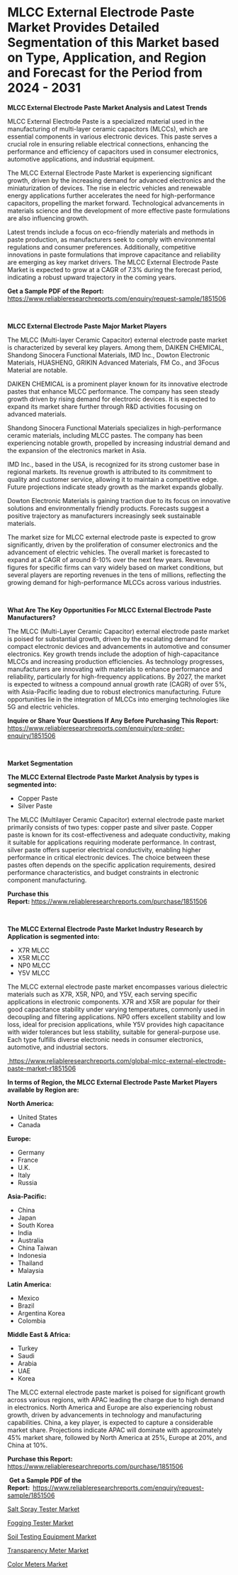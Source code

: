 <p><h1>MLCC External Electrode Paste Market Provides Detailed Segmentation of this Market based on Type, Application, and Region and Forecast for the Period from 2024 - 2031</h1></p><p><strong>MLCC External Electrode Paste Market Analysis and Latest Trends</strong></p>
<p><p>MLCC External Electrode Paste is a specialized material used in the manufacturing of multi-layer ceramic capacitors (MLCCs), which are essential components in various electronic devices. This paste serves a crucial role in ensuring reliable electrical connections, enhancing the performance and efficiency of capacitors used in consumer electronics, automotive applications, and industrial equipment.</p><p>The MLCC External Electrode Paste Market is experiencing significant growth, driven by the increasing demand for advanced electronics and the miniaturization of devices. The rise in electric vehicles and renewable energy applications further accelerates the need for high-performance capacitors, propelling the market forward. Technological advancements in materials science and the development of more effective paste formulations are also influencing growth.</p><p>Latest trends include a focus on eco-friendly materials and methods in paste production, as manufacturers seek to comply with environmental regulations and consumer preferences. Additionally, competitive innovations in paste formulations that improve capacitance and reliability are emerging as key market drivers. The MLCC External Electrode Paste Market is expected to grow at a CAGR of 7.3% during the forecast period, indicating a robust upward trajectory in the coming years.</p></p>
<p><strong>Get a Sample PDF of the Report:&nbsp;</strong> <a href="https://www.reliableresearchreports.com/enquiry/request-sample/1851506?utm_campaign=1625&utm_medium=2&utm_source=Github&utm_content=ia&utm_term=19102024&utm_id=mlcc-external-electrode-paste">https://www.reliableresearchreports.com/enquiry/request-sample/1851506</a></p>
<p>&nbsp;</p>
<p><strong>MLCC External Electrode Paste Major Market Players</strong></p>
<p><p>The MLCC (Multi-layer Ceramic Capacitor) external electrode paste market is characterized by several key players. Among them, DAIKEN CHEMICAL, Shandong Sinocera Functional Materials, IMD Inc., Dowton Electronic Materials, HUASHENG, GRIKIN Advanced Materials, FM Co., and 3Focus Material are notable. </p><p>DAIKEN CHEMICAL is a prominent player known for its innovative electrode pastes that enhance MLCC performance. The company has seen steady growth driven by rising demand for electronic devices. It is expected to expand its market share further through R&D activities focusing on advanced materials.</p><p>Shandong Sinocera Functional Materials specializes in high-performance ceramic materials, including MLCC pastes. The company has been experiencing notable growth, propelled by increasing industrial demand and the expansion of the electronics market in Asia.</p><p>IMD Inc., based in the USA, is recognized for its strong customer base in regional markets. Its revenue growth is attributed to its commitment to quality and customer service, allowing it to maintain a competitive edge. Future projections indicate steady growth as the market expands globally.</p><p>Dowton Electronic Materials is gaining traction due to its focus on innovative solutions and environmentally friendly products. Forecasts suggest a positive trajectory as manufacturers increasingly seek sustainable materials.</p><p>The market size for MLCC external electrode paste is expected to grow significantly, driven by the proliferation of consumer electronics and the advancement of electric vehicles. The overall market is forecasted to expand at a CAGR of around 8-10% over the next few years. Revenue figures for specific firms can vary widely based on market conditions, but several players are reporting revenues in the tens of millions, reflecting the growing demand for high-performance MLCCs across various industries.</p></p>
<p>&nbsp;</p>
<p><strong>What Are The Key Opportunities For MLCC External Electrode Paste Manufacturers?</strong></p>
<p><p>The MLCC (Multi-Layer Ceramic Capacitor) external electrode paste market is poised for substantial growth, driven by the escalating demand for compact electronic devices and advancements in automotive and consumer electronics. Key growth trends include the adoption of high-capacitance MLCCs and increasing production efficiencies. As technology progresses, manufacturers are innovating with materials to enhance performance and reliability, particularly for high-frequency applications. By 2027, the market is expected to witness a compound annual growth rate (CAGR) of over 5%, with Asia-Pacific leading due to robust electronics manufacturing. Future opportunities lie in the integration of MLCCs into emerging technologies like 5G and electric vehicles.</p></p>
<p><strong>Inquire or Share Your Questions If Any Before Purchasing This Report:</strong> <a href="https://www.reliableresearchreports.com/enquiry/pre-order-enquiry/1851506?utm_campaign=1625&utm_medium=2&utm_source=Github&utm_content=ia&utm_term=19102024&utm_id=mlcc-external-electrode-paste">https://www.reliableresearchreports.com/enquiry/pre-order-enquiry/1851506</a></p>
<p>&nbsp;</p>
<p><strong>Market Segmentation</strong></p>
<p><strong>The MLCC External Electrode Paste Market Analysis by types is segmented into:</strong></p>
<p><ul><li>Copper Paste</li><li>Silver Paste</li></ul></p>
<p><p>The MLCC (Multilayer Ceramic Capacitor) external electrode paste market primarily consists of two types: copper paste and silver paste. Copper paste is known for its cost-effectiveness and adequate conductivity, making it suitable for applications requiring moderate performance. In contrast, silver paste offers superior electrical conductivity, enabling higher performance in critical electronic devices. The choice between these pastes often depends on the specific application requirements, desired performance characteristics, and budget constraints in electronic component manufacturing.</p></p>
<p><strong>Purchase this Report:&nbsp;</strong><a href="https://www.reliableresearchreports.com/purchase/1851506?utm_campaign=1625&utm_medium=2&utm_source=Github&utm_content=ia&utm_term=19102024&utm_id=mlcc-external-electrode-paste">https://www.reliableresearchreports.com/purchase/1851506</a></p>
<p>&nbsp;</p>
<p><strong>The MLCC External Electrode Paste Market Industry Research by Application is segmented into:</strong></p>
<p><ul><li>X7R MLCC</li><li>X5R MLCC</li><li>NP0 MLCC</li><li>Y5V MLCC</li></ul></p>
<p><p>The MLCC external electrode paste market encompasses various dielectric materials such as X7R, X5R, NP0, and Y5V, each serving specific applications in electronic components. X7R and X5R are popular for their good capacitance stability under varying temperatures, commonly used in decoupling and filtering applications. NP0 offers excellent stability and low loss, ideal for precision applications, while Y5V provides high capacitance with wider tolerances but less stability, suitable for general-purpose use. Each type fulfills diverse electronic needs in consumer electronics, automotive, and industrial sectors.</p></p>
<p><a href="https://www.reliableresearchreports.com/global-mlcc-external-electrode-paste-market-r1851506?utm_campaign=1625&utm_medium=2&utm_source=Github&utm_content=ia&utm_term=19102024&utm_id=mlcc-external-electrode-paste">&nbsp;https://www.reliableresearchreports.com/global-mlcc-external-electrode-paste-market-r1851506</a></p>
<p><strong>In terms of Region, the MLCC External Electrode Paste Market Players available by Region are:</strong></p>
<p>
    <p> <strong> North America: </strong>
        <ul>
            <li>United States</li>
            <li>Canada</li>
        </ul>
        </p> 
    <p> <strong> Europe: </strong>
        <ul>
            <li>Germany</li>
            <li>France</li>
            <li>U.K.</li>
            <li>Italy</li>
            <li>Russia</li>
        </ul>
        </p> 
    <p> <strong> Asia-Pacific: </strong>
        <ul>
            <li>China</li>
            <li>Japan</li>
            <li>South Korea</li>
            <li>India</li>
            <li>Australia</li>
            <li>China Taiwan</li>
            <li>Indonesia</li>
            <li>Thailand</li>
            <li>Malaysia</li>
        </ul>
        </p> 
    <p> <strong> Latin America: </strong>
        <ul>
            <li>Mexico</li>
            <li>Brazil</li>
            <li>Argentina Korea</li>
            <li>Colombia</li>
        </ul>
        </p> 
    <p> <strong> Middle East & Africa: </strong>
        <ul>
            <li>Turkey</li>
            <li>Saudi</li>
            <li>Arabia</li>
            <li>UAE</li>
            <li>Korea</li>
        </ul>
    </p>
    </p>
<p><p>The MLCC external electrode paste market is poised for significant growth across various regions, with APAC leading the charge due to high demand in electronics. North America and Europe are also experiencing robust growth, driven by advancements in technology and manufacturing capabilities. China, a key player, is expected to capture a considerable market share. Projections indicate APAC will dominate with approximately 45% market share, followed by North America at 25%, Europe at 20%, and China at 10%.</p></p>
<p><strong>Purchase this Report: </strong><a href="https://www.reliableresearchreports.com/purchase/1851506?utm_campaign=1625&utm_medium=2&utm_source=Github&utm_content=ia&utm_term=19102024&utm_id=mlcc-external-electrode-paste">https://www.reliableresearchreports.com/purchase/1851506</a></p>
<p>&nbsp;<strong>Get a Sample PDF of the Report:&nbsp;&nbsp;</strong><a href="https://www.reliableresearchreports.com/enquiry/request-sample/1851506?utm_campaign=1625&utm_medium=2&utm_source=Github&utm_content=ia&utm_term=19102024&utm_id=mlcc-external-electrode-paste">https://www.reliableresearchreports.com/enquiry/request-sample/1851506</a></p>
<p><strong></strong></p>
<p><p><a href="https://www.linkedin.com/pulse/salt-spray-tester-market-report-product-type-end-use-application-l94we?utm_campaign=1625&utm_medium=2&utm_source=Github&utm_content=ia&utm_term=19102024&utm_id=mlcc-external-electrode-paste">Salt Spray Tester Market</a></p><p><a href="https://www.linkedin.com/pulse/navigating-global-fogging-tester-market-from-trends-jjnie?utm_campaign=1625&utm_medium=2&utm_source=Github&utm_content=ia&utm_term=19102024&utm_id=mlcc-external-electrode-paste">Fogging Tester Market</a></p><p><a href="https://www.linkedin.com/pulse/soil-testing-equipment-market-report-product-type-end-ylvne?utm_campaign=1625&utm_medium=2&utm_source=Github&utm_content=ia&utm_term=19102024&utm_id=mlcc-external-electrode-paste">Soil Testing Equipment Market</a></p><p><a href="https://www.linkedin.com/pulse/transparency-meter-market-size-share-growth-analysis-type-application-gqpxe?utm_campaign=1625&utm_medium=2&utm_source=Github&utm_content=ia&utm_term=19102024&utm_id=mlcc-external-electrode-paste">Transparency Meter Market</a></p><p><a href="https://www.linkedin.com/pulse/color-meters-value-chain-analysis-from-raw-materials-jwvbe?utm_campaign=1625&utm_medium=2&utm_source=Github&utm_content=ia&utm_term=19102024&utm_id=mlcc-external-electrode-paste">Color Meters Market</a></p></p>